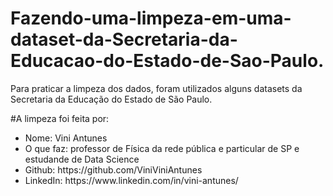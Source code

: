 # Fazendo-uma-limpeza-em-uma-dataset-da-Secretaria-da-Educacao-do-Estado-de-Sao-Paulo.
Para praticar a limpeza dos dados, foram utilizados alguns datasets da Secretaria da Educação do Estado de São Paulo.

#A limpeza foi feita por:
<ul>
  <li> Nome: Vini Antunes </li>
  <li> O que faz: professor de Física da rede pública e particular de SP e estudande de Data Science </li>
  <li> Github: https://github.com/ViniViniAntunes </li>
  <li> LinkedIn: https://www.linkedin.com/in/vini-antunes/ </li>
</ul>
